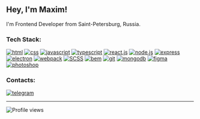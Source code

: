 ## Hey, I'm Maxim!
I'm Frontend Developer from Saint-Petersburg, Russia.

### Tech Stack:
[<img src='https://img.shields.io/badge/-HTML-24292e?style=for-the-badge&logo=html5' alt='html'>](https://github.com/topics/html) [<img src='https://img.shields.io/badge/-CSS-24292e?style=for-the-badge&logo=css3' alt='css'>](https://github.com/topics/css) [<img src='https://img.shields.io/badge/-JavaScript-24292e?style=for-the-badge&logo=JavaScript' alt='javascript'>](https://github.com/topics/javascript) [<img src='https://img.shields.io/badge/-TypeScript-24292e?style=for-the-badge&logo=TypeScript' alt='typescript'>](https://github.com/topics/typescript) [<img src='https://img.shields.io/badge/-React.js-24292e?style=for-the-badge&logo=React' alt='react.js'>](https://github.com/topics/reactjs) [<img src='https://img.shields.io/badge/-Node.JS-24292e?style=for-the-badge&logo=Node.js' alt='node.js'>](https://github.com/topics/nodejs) [<img src='https://img.shields.io/badge/-Express.js-24292e?style=for-the-badge&logo=express' alt='express'>](https://github.com/topics/express) [<img src='https://img.shields.io/badge/-Electron.js-24292e?style=for-the-badge&logo=electron' alt='electron'>](https://github.com/topics/electron) [<img src='https://img.shields.io/badge/-webpack-24292e?style=for-the-badge&logo=webpack' alt='webpack'>](https://github.com/topics/webpack) [<img src='https://img.shields.io/badge/-Scss-24292e?style=for-the-badge&logo=sass' alt='SCSS'>](https://github.com/topics/scss) [<img src='https://img.shields.io/badge/-BEM-24292e?style=for-the-badge&logo=bem' alt='bem'>](https://en.bem.info/) [<img src='https://img.shields.io/badge/-git-24292e?style=for-the-badge&logo=Git' alt='git'>](https://github.com/topics/git) [<img src='https://img.shields.io/badge/-mongodb-24292e?style=for-the-badge&logo=mongodb' alt='mongodb'>](https://github.com/topics/mongodb) [<img src='https://img.shields.io/badge/-Figma-24292e?style=for-the-badge&logo=figma' alt='figma'>](https://github.com/topics/figma) [<img src='https://img.shields.io/badge/-Photoshop-24292e?style=for-the-badge&logo=adobe-photoshop' alt='photoshop'>](https://www.adobe.com/products/photoshop.html)

### Contacts:
[<a target='_blank' href='https://t.me/knstntnv'><img src='https://img.shields.io/badge/-Telegram-24292e?style=for-the-badge&logo=telegram' alt='telegram'></a>]()

---

![Profile views](https://gpvc.arturio.dev/konstantinovmax) 

<!--
**konstantinovmax/konstantinovmax** is a ✨ _special_ ✨ repository because its `README.md` (this file) appears on your GitHub profile.

Here are some ideas to get you started:

- 🔭 I’m currently working on ...
- 🌱 I’m currently learning ...
- 👯 I’m looking to collaborate on ...
- 🤔 I’m looking for help with ...
- 💬 Ask me about ...
- 📫 How to reach me: ...
- 😄 Pronouns: ...
- ⚡ Fun fact: ...
-->
